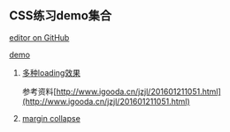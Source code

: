 ## CSS练习demo集合
 [editor on GitHub](https://github.com/wanglei-0707/CSS3/edit/master/README.md)

 [demo](https://wanglei-0707.github.io/CSS3)

1. [多种loading效果]( https://wanglei-0707.github.io/CSS3/loadings/index.html)

    参考资料[http://www.igooda.cn/jzjl/201601211051.html](http://www.igooda.cn/jzjl/201601211051.html)
2. [margin collapse]( https://wanglei-0707.github.io/CSS3/margincollapse/index.html)
